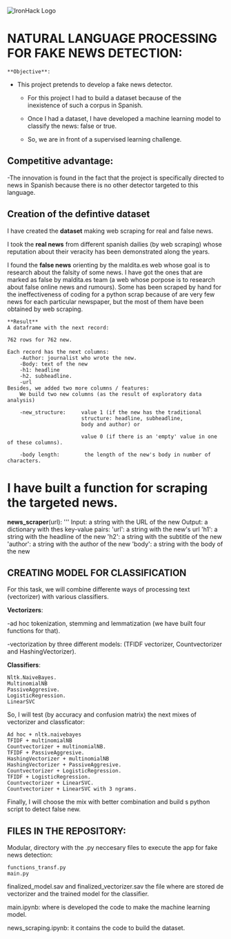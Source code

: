 ![IronHack Logo](https://s3-eu-west-1.amazonaws.com/ih-materials/uploads/upload_d5c5793015fec3be28a63c4fa3dd4d55.png)

# NATURAL LANGUAGE PROCESSING FOR FAKE NEWS DETECTION: 

    **Objective**:

- This project pretends to develop a fake news detector.

    - For this project I had to build a dataset because of the           
      inexistence of such a corpus in Spanish.

    - Once I had a dataset, I have developed a machine learning model to  
      classify the news: false or true.
    
    - So, we are in front of a supervised learning challenge.

## Competitive advantage:

-The innovation is found in the fact that the project is specifically directed to news in Spanish because there is no other detector targeted to this language.


## Creation of the defintive dataset

I have created the **dataset** making web scraping for real and false news. 

I took the **real news** from different spanish dailies (by web scraping) whose reputation about their veracity has been demonstrated along the years. 

I found the **false news** orienting by the maldita.es web whose goal is to research about the falsity of some news. I have got the ones that are marked as false by maldita.es team (a web whose porpose is to research about false online news and rumours). Some has been scraped by hand for the ineffectiveness of coding for a python scrap because of are very few news for each particular newspaper, but the most of them have been obtained by web scraping.

    **Result**
    A dataframe with the next record:

    762 rows for 762 new.
    
    Each record has the next columns:
        -Author: journalist who wrote the new.
        -Body: text of the new
        -h1: headline
        -h2. subheadline.
        -url
    Besides, we added two more columns / features:
        We build two new columns (as the result of exploratory data analysis)

        -new_structure:     value 1 (if the new has the traditional 
                            structure: headline, subheadline, 
                            body and author) or 
                    
                            value 0 (if there is an 'empty' value in one of these columns).

        -body length:        the length of the new's body in number of characters. 

# I have built a function for scraping the targeted news.

**news_scraper**(url):
    '''
    Input: a string with the URL of the new
    Output: a dictionary with thes key-value pairs:
        'url': a string with the new's url 
        'h1': a string with the headline of the new
        'h2': a string with the subtitle of the new
        'author': a string with the author of the new
        'body': a string with the body of the new
    

## CREATING MODEL FOR CLASSIFICATION

For this task, we will combine differente ways of processing text (vectorizer) with various classifiers.

**Vectorizers**:

-ad hoc tokenization, stemming and lemmatization (we have built four functions for that).

-vectorization by three different models: (TFIDF vectorizer, Countvectorizer and HashingVectorizer).

**Classifiers**:

    Nltk.NaiveBayes.
    MultinomialNB
    PassiveAggresive.
    LogisticRegression.
    LinearSVC

So, I will test (by accuracy and confusion matrix) the next mixes of vectorizer and classficator:

    Ad hoc + nltk.naivebayes
    TFIDF + multinomialNB
    Countvectorizer + multinomialNB.
    TFIDF + PassiveAggresive.
    HashingVectorizer + multinomialNB
    HashingVectorizer + PassiveAggresive.
    Countvectorizer + LogisticRegression.
    TFIDF + LogisticRegression.
    Countvectorizer + LinearSVC.
    Countvectorizer + LinearSVC with 3 ngrams.

Finally, I will choose the mix with better combination and build s python script to detect false new.

## FILES IN THE REPOSITORY:

Modular, directory with the .py neccesary files to execute the app for fake news detection:

	functions_transf.py
	main.py

finalized_model.sav and finalized_vectorizer.sav the file where are stored de vectorizer and the trained model  for the classifier.

main.ipynb: where is developed the code to make the machine learning model.

news_scraping.ipynb: it contains the code to build the dataset.

